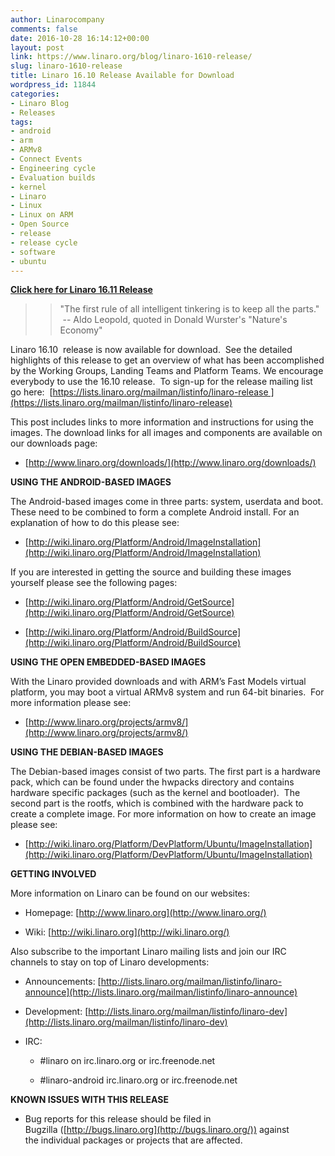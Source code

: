 ```yaml
---
author: Linarocompany
comments: false
date: 2016-10-28 16:14:12+00:00
layout: post
link: https://www.linaro.org/blog/linaro-1610-release/
slug: linaro-1610-release
title: Linaro 16.10 Release Available for Download
wordpress_id: 11844
categories:
- Linaro Blog
- Releases
tags:
- android
- arm
- ARMv8
- Connect Events
- Engineering cycle
- Evaluation builds
- kernel
- Linaro
- Linux
- Linux on ARM
- Open Source
- release
- release cycle
- software
- ubuntu
---
```


[**Click here for Linaro 16.11 Release**](http://www.linaro.org/blog/linaro-16-11-release-available-for-download/)


<blockquote>

> 
> "The first rule of all intelligent tinkering is to keep all the parts."  -- Aldo Leopold, quoted in Donald Wurster's "Nature's Economy"
> 
> </blockquote>




Linaro 16.10  release is now available for download.  See the detailed highlights of this release to get an overview of what has been accomplished by the Working Groups, Landing Teams and Platform Teams. We encourage everybody to use the 16.10 release.  To sign-up for the release mailing list go here:  [https://lists.linaro.org/mailman/listinfo/linaro-release ](https://lists.linaro.org/mailman/listinfo/linaro-release)






This post includes links to more information and instructions for using the images. The download links for all images and components are available on our downloads page:



 	
  * [http://www.linaro.org/downloads/](http://www.linaro.org/downloads/)


**USING THE ANDROID-BASED IMAGES**

The Android-based images come in three parts: system, userdata and boot. These need to be combined to form a complete Android install. For an explanation of how to do this please see:



 	
  * [http://wiki.linaro.org/Platform/Android/ImageInstallation](http://wiki.linaro.org/Platform/Android/ImageInstallation)


If you are interested in getting the source and building these images yourself please see the following pages:

 	
  * [http://wiki.linaro.org/Platform/Android/GetSource](http://wiki.linaro.org/Platform/Android/GetSource)

 	
  * [http://wiki.linaro.org/Platform/Android/BuildSource](http://wiki.linaro.org/Platform/Android/BuildSource)


**USING THE OPEN EMBEDDED-BASED IMAGES**

With the Linaro provided downloads and with ARM’s Fast Models virtual platform, you may boot a virtual ARMv8 system and run 64-bit binaries.  For more information please see:



 	
  * [http://www.linaro.org/projects/armv8/](http://www.linaro.org/projects/armv8/)


**USING THE DEBIAN-BASED IMAGES**

The Debian-based images consist of two parts. The first part is a hardware pack, which can be found under the hwpacks directory and contains hardware specific packages (such as the kernel and bootloader).  The second part is the rootfs, which is combined with the hardware pack to create a complete image. For more information on how to create an image please see:



 	
  * [http://wiki.linaro.org/Platform/DevPlatform/Ubuntu/ImageInstallation](http://wiki.linaro.org/Platform/DevPlatform/Ubuntu/ImageInstallation)


**GETTING INVOLVED**

More information on Linaro can be found on our websites:



 	
  * Homepage: [http://www.linaro.org](http://www.linaro.org/)

 	
  * Wiki: [http://wiki.linaro.org](http://wiki.linaro.org/)


Also subscribe to the important Linaro mailing lists and join our IRC channels to stay on top of Linaro developments:

 	
  * Announcements: [http://lists.linaro.org/mailman/listinfo/linaro-announce](http://lists.linaro.org/mailman/listinfo/linaro-announce)

 	
  * Development: [http://lists.linaro.org/mailman/listinfo/linaro-dev](http://lists.linaro.org/mailman/listinfo/linaro-dev)

 	
  * IRC:

 	
    * #linaro on irc.linaro.org or irc.freenode.net

 	
    * #linaro-android irc.linaro.org or irc.freenode.net





**KNOWN ISSUES WITH THIS RELEASE**



 	
  * Bug reports for this release should be filed in Bugzilla ([http://bugs.linaro.org](http://bugs.linaro.org/)) against the individual packages or projects that are affected.





